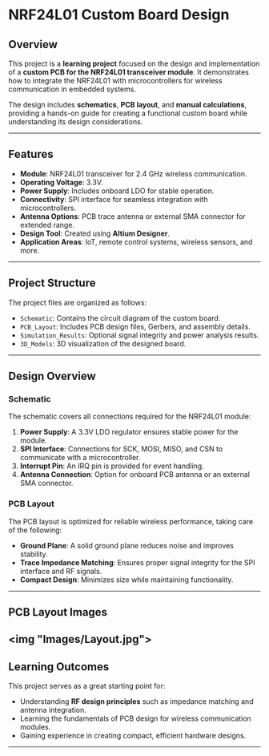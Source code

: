 # NRF24L01 Custom Board Design  

## Overview  
This project is a **learning project** focused on the design and implementation of a **custom PCB for the NRF24L01 transceiver module**. It demonstrates how to integrate the NRF24L01 with microcontrollers for wireless communication in embedded systems.  

The design includes **schematics**, **PCB layout**, and **manual calculations**, providing a hands-on guide for creating a functional custom board while understanding its design considerations.

---

## Features  
- **Module**: NRF24L01 transceiver for 2.4 GHz wireless communication.  
- **Operating Voltage**: 3.3V.  
- **Power Supply**: Includes onboard LDO for stable operation.  
- **Connectivity**: SPI interface for seamless integration with microcontrollers.  
- **Antenna Options**: PCB trace antenna or external SMA connector for extended range.  
- **Design Tool**: Created using **Altium Designer**.  
- **Application Areas**: IoT, remote control systems, wireless sensors, and more.

---

## Project Structure  
The project files are organized as follows:  
- `Schematic`: Contains the circuit diagram of the custom board.  
- `PCB_Layout`: Includes PCB design files, Gerbers, and assembly details.  
- `Simulation_Results`: Optional signal integrity and power analysis results.  
- `3D_Models`: 3D visualization of the designed board.  

---

## Design Overview  

### Schematic  
The schematic covers all connections required for the NRF24L01 module:  
1. **Power Supply**: A 3.3V LDO regulator ensures stable power for the module.  
2. **SPI Interface**: Connections for SCK, MOSI, MISO, and CSN to communicate with a microcontroller.  
3. **Interrupt Pin**: An IRQ pin is provided for event handling.  
4. **Antenna Connection**: Option for onboard PCB antenna or an external SMA connector.  

### PCB Layout  
The PCB layout is optimized for reliable wireless performance, taking care of the following:  
- **Ground Plane**: A solid ground plane reduces noise and improves stability.  
- **Trace Impedance Matching**: Ensures proper signal integrity for the SPI interface and RF signals.  
- **Compact Design**: Minimizes size while maintaining functionality.  

---

## PCB Layout Images  

<img "Images/Layout.jpg">
---

## Learning Outcomes  
This project serves as a great starting point for:  
- Understanding **RF design principles** such as impedance matching and antenna integration.  
- Learning the fundamentals of PCB design for wireless communication modules.  
- Gaining experience in creating compact, efficient hardware designs.

---
